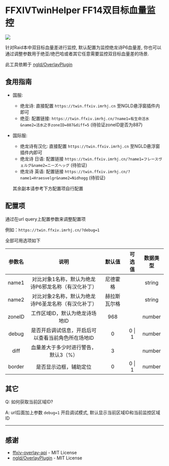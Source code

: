 # FFXIVTwinHelper FF14双目标血量监控

[![](https://img.shields.io/github/license/ahjsrhj/FFXIVTwinHelper)](https://github.com/ahjsrhj/FFXIVTwinHelper/blob/main/LICENSE)

针对Raid本中双目标血量差进行监控, 默认配置为监控绝龙诗P6血量差, 你也可以通过调整参数用于绝亚/绝巴哈或者其它任意需要监控双目标血量差的场景.

此工具依赖于 [ngld/OverlayPlugin](https://github.com/ngld/OverlayPlugin)

## 食用指南
- 国服: 
  - 绝龙诗: 直接配置 `https://twin.ffxiv.imrhj.cn` 至NGLD悬浮窗插件内即可
  - 绝亚: 配置链接: `https://twin.ffxiv.imrhj.cn/?name1=有生命活水&name2=活水之手zoneID=887&diff=5` (待验证zoneID是否为887)
- 国际服:
  - 绝龙诗有汉化: 直接配置 `https://twin.ffxiv.imrhj.cn` 至NGLD悬浮窗插件内即可
  - 绝龙诗 日语: 配置链接 `https://twin.ffxiv.imrhj.cn/?name1=フレースヴェルグ&name2=ニーズヘッグ` (待验证)
  - 绝龙诗 英语: 配置链接 `https://twin.ffxiv.imrhj.cn/?name1=Hraesvelgr&name2=Nidhogg` (待验证)

  其余副本请参考下方配置项自行配置

## 配置项

通过在url query上配置参数来调整配置项

例如：`https://twin.ffxiv.imrhj.cn/?debug=1`

全部可用选项如下

| 参数名 |说明| 默认值       | 可选值 | 数据类型 |
| :----: |:---:| :----------: | :--: | :----: |
| name1  |对比对象1名称，默认为绝龙诗P6邪龙名称（有汉化补丁）| 尼德霍格     |  | string |
| name2  |对比对象2名称，默认为绝龙诗P6圣龙名称（有汉化补丁）| 赫拉斯瓦尔格 |  | string |
| zoneID |工作区域ID，默认为绝龙诗场地ID| 968          |      | number |
| debug  |是否开启调试信息，开启后可以查看当前角色所在场地ID| 0            | 0 \| 1 | number |
| diff   |血量差大于多少时进行警告，默认3（%）| 3            |      | number |
| border |是否显示边框，辅助定位| 0            | 0 \| 1 | number |



## 其它

Q: 如何获取当前区域ID?

A: url后面加上参数 `debug=1` 开启调试模式, 默认显示当前区域ID和当前监控区域ID

----

## 感谢

- [ffxiv-overlay-api](https://github.com/dsrkafuu/ffxiv-overlay-api) - MIT License
- [ngld/OverlayPlugin](https://github.com/ngld/OverlayPlugin) - MIT License